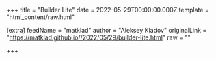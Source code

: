 
+++
title = "Builder Lite"
date = 2022-05-29T00:00:00.000Z
template = "html_content/raw.html"

[extra]
feedName = "matklad"
author = "Aleksey Kladov"
originalLink = "https://matklad.github.io//2022/05/29/builder-lite.html"
raw = ""

+++


